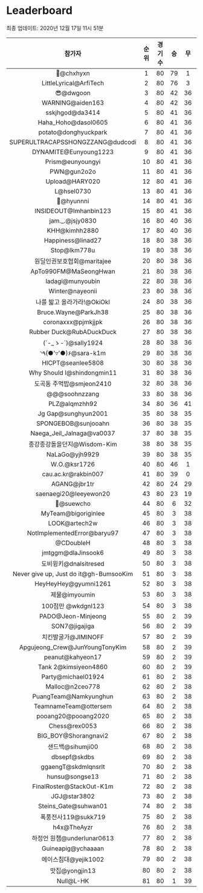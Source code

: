 # Leaderboard
최종 업데이트: 2020년 12월 17일 11시 51분




| 참가자 | 순위 | 경기수 | 승 | 무 | 패 | 승점 |
|:---:|:---:|:---:|:---:|:---:|:---:|:---:|
| 👑@chxhyxn | 1 | 80 | 79 | 1 | 0 | 238 |
| LittleLyrical@ArfiTech | 2 | 80 | 76 | 3 | 1 | 231 |
| 😎@dwgoon | 3 | 80 | 42 | 36 | 2 | 162 |
| WARNING@aiden163 | 4 | 80 | 42 | 36 | 2 | 162 |
| sskjhgod@da3414 | 5 | 80 | 41 | 36 | 3 | 159 |
| Haha_Hoho@dasol0605 | 6 | 80 | 41 | 36 | 3 | 159 |
| potato@donghyuckpark | 7 | 80 | 41 | 36 | 3 | 159 |
| SUPERULTRACAPSSHONGZZANG@dudcodi | 8 | 80 | 41 | 36 | 3 | 159 |
| DYNAMITE@Eunyoung1223 | 9 | 80 | 41 | 36 | 3 | 159 |
| Prism@eunyoungyi | 10 | 80 | 41 | 36 | 3 | 159 |
| PWN@gun2o2o | 11 | 80 | 41 | 36 | 3 | 159 |
| Upload@HARY020 | 12 | 80 | 41 | 36 | 3 | 159 |
| L@hsel0730 | 13 | 80 | 41 | 36 | 3 | 159 |
| 🐻@hyunnni | 14 | 80 | 41 | 36 | 3 | 159 |
| INSIDEOUT@Imhanbin123 | 15 | 80 | 41 | 36 | 3 | 159 |
| jam._.@jsjy0830 | 16 | 80 | 40 | 36 | 4 | 156 |
| KHH@kimhh2880 | 17 | 80 | 40 | 36 | 4 | 156 |
| Happiness@linad27 | 18 | 80 | 38 | 36 | 6 | 150 |
| Stop@lkm778u | 19 | 80 | 38 | 36 | 6 | 150 |
| 원딜인권보호협회@maritajee | 20 | 80 | 38 | 36 | 6 | 150 |
| ApTo990FM@MaSeongHwan | 21 | 80 | 38 | 36 | 6 | 150 |
| ladagi@munyoubin | 22 | 80 | 38 | 36 | 6 | 150 |
| Winter@nayeonii | 23 | 80 | 38 | 36 | 6 | 150 |
| 나를 밟고 올라가라!@OkiOkl | 24 | 80 | 38 | 36 | 6 | 150 |
| Bruce.Wayne@ParkJh38 | 25 | 80 | 38 | 36 | 6 | 150 |
| coronaxxx@pjmkjjpk | 26 | 80 | 38 | 36 | 6 | 150 |
| Rubber Duck@RubADuckDuck | 27 | 80 | 38 | 36 | 6 | 150 |
| (´-_ゝ-`)@sally1924 | 28 | 80 | 38 | 36 | 6 | 150 |
| ◝٩(●'▿'●)۶@sara-k1m | 29 | 80 | 38 | 36 | 6 | 150 |
| HICPT@seanlee5808 | 30 | 80 | 38 | 36 | 6 | 150 |
| Why Should I@shindongmin11 | 31 | 80 | 38 | 36 | 6 | 150 |
| 도곡동 주먹밥@smjeon2410 | 32 | 80 | 38 | 36 | 6 | 150 |
| @@@soohnzzang | 33 | 80 | 38 | 36 | 6 | 150 |
| PLZ@alqmzhh92 | 34 | 80 | 36 | 41 | 3 | 149 |
| Jg Gap@sunghyun2001 | 35 | 80 | 38 | 35 | 7 | 149 |
| SPONGEBOB@sunjooahn | 36 | 80 | 38 | 35 | 7 | 149 |
| Naega_Jeil_Jalnaga@va0037 | 37 | 80 | 38 | 35 | 7 | 149 |
| 종강종강돌을던지@Wisdom-Kim | 38 | 80 | 38 | 35 | 7 | 149 |
| NaLaGo@yjh9929 | 39 | 80 | 38 | 35 | 7 | 149 |
| W.O.@ksr1726 | 40 | 80 | 46 | 1 | 33 | 139 |
| cau.ac.kr@rakbin007 | 41 | 80 | 39 | 0 | 41 | 117 |
| AGANG@jbr1tr | 42 | 80 | 24 | 29 | 27 | 101 |
| saenaegi20@leeyewon20 | 43 | 80 | 23 | 19 | 38 | 88 |
| 👏@suewcho | 44 | 80 | 6 | 32 | 42 | 50 |
| MyTeam@bigoriginlee | 45 | 80 | 3 | 38 | 39 | 47 |
| LOOK@artech2w | 46 | 80 | 3 | 38 | 39 | 47 |
| NotImplementedError@baryu97 | 47 | 80 | 3 | 38 | 39 | 47 |
| @CDoubleH | 48 | 80 | 3 | 38 | 39 | 47 |
| jmtggm@dlaJinsook6 | 49 | 80 | 3 | 38 | 39 | 47 |
| 도비윙키@dnalsitresed | 50 | 80 | 3 | 38 | 39 | 47 |
| Never give up, Just do it@gh-BumsooKim | 51 | 80 | 3 | 38 | 39 | 47 |
| HeyHeyHey@gyumni1261 | 52 | 80 | 3 | 38 | 39 | 47 |
| 제물@imyoumin | 53 | 80 | 3 | 38 | 39 | 47 |
| 100점만 @wkdgnl123 | 54 | 80 | 3 | 38 | 39 | 47 |
| PADO@Jeon-Minjeong | 55 | 80 | 2 | 39 | 39 | 45 |
| SON7@jigajiga | 56 | 80 | 2 | 39 | 39 | 45 |
| 치킨발굴가@JIMINOFF | 57 | 80 | 2 | 39 | 39 | 45 |
| Apgujeong_Crew@JunYoungTonyKim | 58 | 80 | 2 | 39 | 39 | 45 |
| peanut@kahyeon17 | 59 | 80 | 2 | 39 | 39 | 45 |
| Tank 2@kimsiyeon4860 | 60 | 80 | 2 | 39 | 39 | 45 |
| Party@michael01924 | 61 | 80 | 2 | 38 | 40 | 44 |
| Malloc@n2ceo778 | 62 | 80 | 2 | 38 | 40 | 44 |
| PuangTeam@Namkyunghun | 63 | 80 | 2 | 38 | 40 | 44 |
| TeamnameTeam@ottersem | 64 | 80 | 2 | 38 | 40 | 44 |
| pooang20@pooang2020 | 65 | 80 | 2 | 38 | 40 | 44 |
| Chess@rex0053 | 66 | 80 | 2 | 38 | 40 | 44 |
| BIG_BOY@Shorangnavi2 | 67 | 80 | 2 | 38 | 40 | 44 |
| 샌드백@sihumji00 | 68 | 80 | 2 | 38 | 40 | 44 |
| dbsepf@skdbs | 69 | 80 | 2 | 38 | 40 | 44 |
| ggaengT@skdmlqnsrlt | 70 | 80 | 2 | 38 | 40 | 44 |
| hunsu@songse13 | 71 | 80 | 2 | 38 | 40 | 44 |
| FinalRoster@StackOut-K1m | 72 | 80 | 2 | 38 | 40 | 44 |
| JGJ@star3802 | 73 | 80 | 2 | 38 | 40 | 44 |
| Steins_Gate@suhwan01 | 74 | 80 | 2 | 38 | 40 | 44 |
| 폭풍전사119@sukk719 | 75 | 80 | 2 | 38 | 40 | 44 |
| h4x@TheAyzr | 76 | 80 | 2 | 38 | 40 | 44 |
| 하정언 원챔@underlunar0613 | 77 | 80 | 2 | 38 | 40 | 44 |
| Guineapig@ychaaaan | 78 | 80 | 2 | 38 | 40 | 44 |
| 에이스침대@yejik1002 | 79 | 80 | 2 | 38 | 40 | 44 |
| 맛집@yongjin13 | 80 | 80 | 2 | 38 | 40 | 44 |
| Null@L-HK | 81 | 80 | 1 | 39 | 40 | 42 |